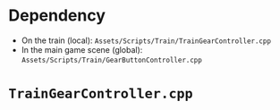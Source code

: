 # Dependency
- On the train (local): `Assets/Scripts/Train/TrainGearController.cpp`
- In the main game scene (global): `Assets/Scripts/Train/GearButtonController.cpp`

# `TrainGearController.cpp`

